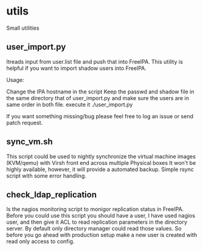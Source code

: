 utils
========

Small utilities

user_import.py 
--------------

Itreads input from user.list file and push that into FreeIPA. This utility is helpful if you want to import shadow users into FreeIPA.

Usage:

Change the IPA hostname in the script
Keep the passwd and shadow file in the same directory that of user_import.py and make sure the users are in same order in both file.
execute it ./user_import.py

If you want something missing/bug please feel free to log an issue or send patch request.


sync_vm.sh
----------

This script could be used to nightly synchronize the virtual machine images (KVM/qemu) with Virsh front end across multiple Physical boxes
It won't be highly available, however, it will provide a automated backup. Simple rsync script with some error handling.

check_ldap_replication
----------------------

Is the nagios monitoring script to monigor replication status in FreeIPA. Before you could use this script you should have a user, I have used nagios user, and then give it ACL to read replication parameters in the directory server. By default only directory manager could read those values. So before you go ahead with production setup make a new user is created with read only access to config.
